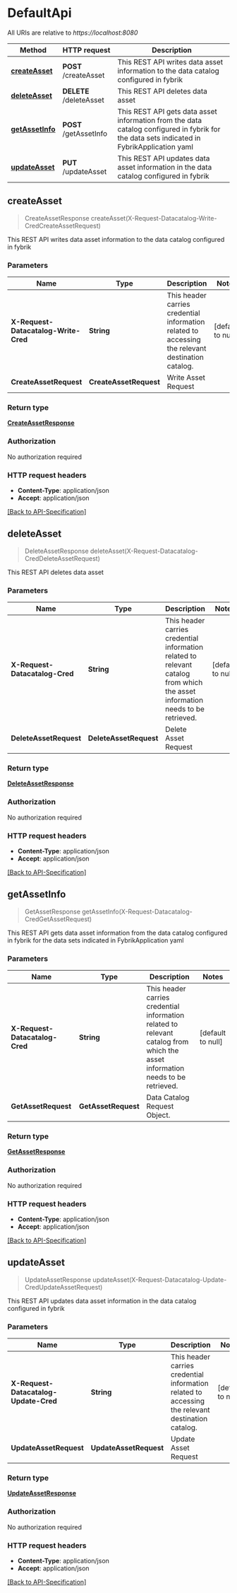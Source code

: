 # DefaultApi

All URIs are relative to *https://localhost:8080*

Method | HTTP request | Description
------------- | ------------- | -------------
[**createAsset**](DefaultApi.md#createAsset) | **POST** /createAsset | This REST API writes data asset information to the data catalog configured in fybrik
[**deleteAsset**](DefaultApi.md#deleteAsset) | **DELETE** /deleteAsset | This REST API deletes data asset
[**getAssetInfo**](DefaultApi.md#getAssetInfo) | **POST** /getAssetInfo | This REST API gets data asset information from the data catalog configured in fybrik for the data sets indicated in FybrikApplication yaml
[**updateAsset**](DefaultApi.md#updateAsset) | **PUT** /updateAsset | This REST API updates data asset information in the data catalog configured in fybrik


<a name="createAsset"></a>
## **createAsset**
> CreateAssetResponse createAsset(X-Request-Datacatalog-Write-CredCreateAssetRequest)

This REST API writes data asset information to the data catalog configured in fybrik


### Parameters

Name | Type | Description  | Notes
------------- | ------------- | ------------- | -------------
**X-Request-Datacatalog-Write-Cred**|**String**| This header carries credential information related to accessing the relevant destination catalog. | [default to null]
**CreateAssetRequest**|**CreateAssetRequest**| Write Asset Request |

### Return type


[**CreateAssetResponse**](../Models/CreateAssetResponse.md)



### Authorization

No authorization required

### HTTP request headers

 - **Content-Type**: application/json
 - **Accept**: application/json

 [[Back to API-Specification]](../README.md) 

<a name="deleteAsset"></a>
## **deleteAsset**
> DeleteAssetResponse deleteAsset(X-Request-Datacatalog-CredDeleteAssetRequest)

This REST API deletes data asset


### Parameters

Name | Type | Description  | Notes
------------- | ------------- | ------------- | -------------
**X-Request-Datacatalog-Cred**|**String**| This header carries credential information related to relevant catalog from which the asset information needs to be retrieved. | [default to null]
**DeleteAssetRequest**|**DeleteAssetRequest**| Delete Asset Request |

### Return type


[**DeleteAssetResponse**](../Models/DeleteAssetResponse.md)



### Authorization

No authorization required

### HTTP request headers

 - **Content-Type**: application/json
 - **Accept**: application/json

 [[Back to API-Specification]](../README.md) 

<a name="getAssetInfo"></a>
## **getAssetInfo**
> GetAssetResponse getAssetInfo(X-Request-Datacatalog-CredGetAssetRequest)

This REST API gets data asset information from the data catalog configured in fybrik for the data sets indicated in FybrikApplication yaml


### Parameters

Name | Type | Description  | Notes
------------- | ------------- | ------------- | -------------
**X-Request-Datacatalog-Cred**|**String**| This header carries credential information related to relevant catalog from which the asset information needs to be retrieved. | [default to null]
**GetAssetRequest**|**GetAssetRequest**| Data Catalog Request Object. |

### Return type


[**GetAssetResponse**](../Models/GetAssetResponse.md)



### Authorization

No authorization required

### HTTP request headers

 - **Content-Type**: application/json
 - **Accept**: application/json

 [[Back to API-Specification]](../README.md) 

<a name="updateAsset"></a>
## **updateAsset**
> UpdateAssetResponse updateAsset(X-Request-Datacatalog-Update-CredUpdateAssetRequest)

This REST API updates data asset information in the data catalog configured in fybrik


### Parameters

Name | Type | Description  | Notes
------------- | ------------- | ------------- | -------------
**X-Request-Datacatalog-Update-Cred**|**String**| This header carries credential information related to accessing the relevant destination catalog. | [default to null]
**UpdateAssetRequest**|**UpdateAssetRequest**| Update Asset Request |

### Return type


[**UpdateAssetResponse**](../Models/UpdateAssetResponse.md)



### Authorization

No authorization required

### HTTP request headers

 - **Content-Type**: application/json
 - **Accept**: application/json

 [[Back to API-Specification]](../README.md) 

